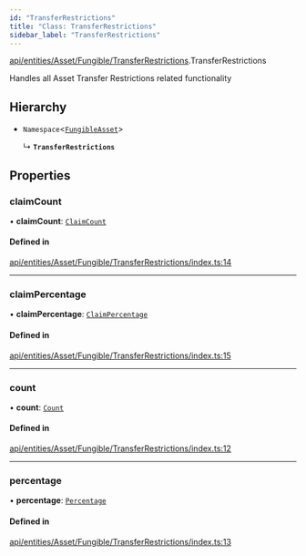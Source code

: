 ```yaml
---
id: "TransferRestrictions"
title: "Class: TransferRestrictions"
sidebar_label: "TransferRestrictions"
---
```


[api/entities/Asset/Fungible/TransferRestrictions](../../../../../../modules/API/Entities/Asset/Fungible/TransferRestrictions/TransferRestrictions.md).TransferRestrictions

Handles all Asset Transfer Restrictions related functionality

## Hierarchy

- `Namespace`\<[`FungibleAsset`](../FungibleAsset.md)\>

  ↳ **`TransferRestrictions`**

## Properties

### claimCount

• **claimCount**: [`ClaimCount`](ClaimCount/ClaimCount.md)

#### Defined in

[api/entities/Asset/Fungible/TransferRestrictions/index.ts:14](https://github.com/PolymeshAssociation/polymesh-sdk/blob/3cc570ade/src/api/entities/Asset/Fungible/TransferRestrictions/index.ts#L14)

___

### claimPercentage

• **claimPercentage**: [`ClaimPercentage`](ClaimPercentage/ClaimPercentage.md)

#### Defined in

[api/entities/Asset/Fungible/TransferRestrictions/index.ts:15](https://github.com/PolymeshAssociation/polymesh-sdk/blob/3cc570ade/src/api/entities/Asset/Fungible/TransferRestrictions/index.ts#L15)

___

### count

• **count**: [`Count`](Count/Count.md)

#### Defined in

[api/entities/Asset/Fungible/TransferRestrictions/index.ts:12](https://github.com/PolymeshAssociation/polymesh-sdk/blob/3cc570ade/src/api/entities/Asset/Fungible/TransferRestrictions/index.ts#L12)

___

### percentage

• **percentage**: [`Percentage`](Percentage/Percentage.md)

#### Defined in

[api/entities/Asset/Fungible/TransferRestrictions/index.ts:13](https://github.com/PolymeshAssociation/polymesh-sdk/blob/3cc570ade/src/api/entities/Asset/Fungible/TransferRestrictions/index.ts#L13)
